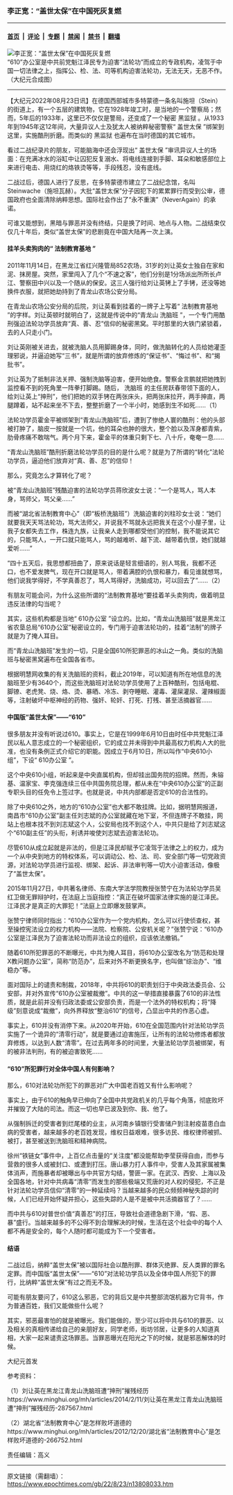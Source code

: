 ### 李正宽：“盖世太保”在中国死灰复燃

---

#### [首页](../../../..?n13808033) &nbsp;|&nbsp; [评论](../../../../../epoch-comment?n13808033) &nbsp;|&nbsp; [专题](../../../../../epoch-special?n13808033) &nbsp;|&nbsp; [禁闻](../../../../../epoch-news?n13808033) &nbsp;|&nbsp; [禁书](../../../../../books?n13808033) &nbsp;|&nbsp; [翻墙](https://github.com/gfw-breaker/nogfw/blob/master/README.md?n13808033)


<div><img alt="李正宽：“盖世太保”在中国死灰复燃" class="attachment-djy_600_400 size-djy_600_400 wp-post-image" src="https://i.epochtimes.com/assets/uploads/2021/11/id13387383-610-202004-1-600x400-2@1200x1200.jpeg"/>
<div class="caption">
 “610”办公室是中共前党魁江泽民专为迫害“法轮功”而成立的专政机构，凌驾于中国一切法律之上，指挥公、检、法、司等机构迫害法轮功，无法无天，无恶不作。（大纪元合成图）
</div></div><hr/><div class="post_content" id="artbody" itemprop="articleBody">
 <!-- article content begin -->
 <p>
  【大纪元2022年08月23日讯】在德国西部城市多特蒙德一条名叫施坦（Stein）的街道上，有一个五层的建筑物，它在1928年竣工时，是当地的一个警察局；然而，5年后的1933年，这里已不仅仅是警局，还变成了一个秘密
  <ok href="https://www.epochtimes.com/gb/tag/%E9%BB%91%E7%9B%91%E7%8B%B1.html">
   黑监狱
  </ok>
  。从1933年到1945年这12年间，大量异议人士及犹太人被纳粹秘密警察“
  <ok href="https://www.epochtimes.com/gb/tag/%E7%9B%96%E4%B8%96%E5%A4%AA%E4%BF%9D.html">
   盖世太保
  </ok>
  ”绑架到这里，实施酷刑折磨。而类似的
  <ok href="https://www.epochtimes.com/gb/tag/%E9%BB%91%E7%9B%91%E7%8B%B1.html">
   黑监狱
  </ok>
  也遍布在当时德国的其它城市。
 </p>
 <p>
  看过二战纪录片的朋友，可能脑海中还会浮现出“
  <ok href="https://www.epochtimes.com/gb/tag/%E7%9B%96%E4%B8%96%E5%A4%AA%E4%BF%9D.html">
   盖世太保
  </ok>
  ”审讯异议人士的场面：在充满冰水的浴缸中让囚犯反复溺水、将电线连接到手脚、耳朵和敏感部位上来进行电击、用烧红的烙铁烫等等，手段残忍，没有底线。
 </p>
 <p>
  二战过后，德国人进行了反思，在多特蒙德市建立了二战纪念馆，名叫Steinwache（施坦瓦赫）。大批“盖世太保”分子因犯下的累累罪行而受到公审，德国政府也全面清除纳粹思想。国际社会作出了“永不重演”（NeverAgain）的承诺。
 </p>
 <p>
  可谁又能想到，黑暗与罪恶并没有终结，只是换了时间、地点与人物。二战结束仅仅几十年后，类似“盖世太保”的悲剧竟在中国大陆再一次上演。
 </p>
 <h4>
  挂羊头卖狗肉的“
  <ok href="https://www.epochtimes.com/gb/tag/%E6%B3%95%E5%88%B6%E6%95%99%E8%82%B2%E5%9F%BA%E5%9C%B0.html">
   法制教育基地
  </ok>
  ”
 </h4>
 <p>
  2011年11月14日，在黑龙江省红兴隆管局852农场，31岁的刘让英女士独自在家和泥、抹房屋。突然，家里闯入了几个“不速之客”，他们分别是1分场派出所所长卢江、警察田中兴以及一个随从的保安。这三人强行给刘让英铐上了手铐，还没等她换件衣服，就把她劫持到了青龙山农场公安分局。
 </p>
 <p>
  在青龙山农场公安分局的后院，刘让英看到挂着的一牌子上写着“
  <ok href="https://www.epochtimes.com/gb/tag/%E6%B3%95%E5%88%B6%E6%95%99%E8%82%B2%E5%9F%BA%E5%9C%B0.html">
   法制教育基地
  </ok>
  ”的字样。刘让英顿时就明白了，这就是传说中的“青龙山
  <ok href="https://www.epochtimes.com/gb/tag/%E6%B4%97%E8%84%91%E7%8F%AD.html">
   洗脑班
  </ok>
  ”，一个专门用酷刑强迫法轮功学员放弃“真、善、忍”信仰的秘密黑窝。平时那里的大铁门紧锁着，去的人只走小门。
 </p>
 <p>
  刘让英刚被关进去，就被洗脑人员用脚踢身体，同时，做洗脑转化的人员给她灌歪理邪说，并逼迫她写“三书”，就是所谓的放弃修炼的“保证书”、“悔过书”、和“揭批书”。
 </p>
 <p>
  刘让英为了抵制非法关押、强制洗脑等迫害，便开始绝食。警察金言鹏就把她拽到监控看不到的死角里一阵拳打脚踢。随后，
  <ok href="https://www.epochtimes.com/gb/tag/%E6%B4%97%E8%84%91%E7%8F%AD.html">
   洗脑班
  </ok>
  的主任房跃春带领下面的人，给刘让英上“抻刑”，他们把她的双手铐在两张床头，把两张床拉开，两手抻直，两腿蹲着，站不起来坐不下去，整整折磨了一个半小时，她感到生不如死……（1）
 </p>
 <p>
  法轮功学员霍金平被绑架到“青龙山洗脑班”后，遭到了惨绝人寰的酷刑：他的头部被打肿了，脑皮一按就是一个坑，他的耳朵也肿的很大，整个脸以及浑身都青紫，肋骨疼痛不敢喘气。两个月下来，霍金平的体重只剩下七、八十斤，奄奄一息……
 </p>
 <p>
  “青龙山洗脑班”酷刑折磨法轮功学员的目的是什么呢？就是为了所谓的“转化”法轮功学员，逼迫他们放弃对“真、善、忍”的信仰！
 </p>
 <p>
  那么，究竟怎么才算转化了呢？
 </p>
 <p>
  被“青龙山洗脑班”残酷迫害的法轮功学员蒋欣波女士说：“一个是骂人，骂人本身，骂师父，骂父亲……”
 </p>
 <p>
  而被“湖北省法制教育中心”（即“板桥洗脑班”）洗脑迫害的刘柱珍女士说：“她们就要我天天骂法轮功，骂大法师父，并说我不骂就永远把我关在这个小屋子里，让我子女都失去工作，株连九族，让我亲人走到哪都受他们的控制，我不能说其它的，只能骂人，一开口就只能骂人，骂的越难听、越下流、越带着仇恨，她们就越爱听……”
 </p>
 <p>
  “四十五天后，我思想都扭曲了，原来说话是轻言细语的，别人骂我，我都不还口，也不爱发脾气，现在开口就是骂人，带着满腔的仇恨和暴力，看见谁就想骂，他们说我学得好，不学真善忍了，骂人骂得好，洗脑成功，可以回去了”……（2）
 </p>
 <p>
  有朋友可能会问，为什么这些所谓的“法制教育基地”要挂着羊头卖狗肉，做着明显违反法律的勾当呢？
 </p>
 <p>
  其实，这些机构都是当地“
  <ok href="https://www.epochtimes.com/gb/tag/610%E5%8A%9E%E5%85%AC%E5%AE%A4.html">
   610办公室
  </ok>
  ”设立的。比如，“青龙山洗脑班”就是黑龙江省农垦总局“610办公室”秘密设立的，专门用于迫害法轮功的，挂着“法制”的牌子就是为了掩人耳目。
 </p>
 <p>
  而“青龙山洗脑班”发生的一切，只是全国610所犯罪恶的冰山之一角。类似的洗脑班与秘密黑窝遍布在全国各省市。
 </p>
 <p>
  根据明慧网收集的有关洗脑班的资料，截止2019年，可以知道有所在地信息的洗脑班至少有3640个，而这些洗脑班对法轮功学员使用了上百种酷刑，包括电棍、脚镣、老虎凳、烧、烙、烫、暴晒、冷冻、剥夺睡眠、灌毒、灌屎灌尿、灌辣椒面等，注射破坏中枢神经的药物、强奸、轮奸、打死、打残、甚至活摘器官……
 </p>
 <h4>
  中国版“盖世太保”——“610”
 </h4>
 <p>
  很多朋友并没有听说过610。事实上，它是在1999年6月10日由时任中共党魁江泽民以私人意志成立的一个秘密组织，它的成立并未得到中共最高权力机构人大的批准，也没有条例正式介绍它的职能。因成立于6月10日，所以叫作“中央610小组”，下设“
  <ok href="https://www.epochtimes.com/gb/tag/610%E5%8A%9E%E5%85%AC%E5%AE%A4.html">
   610办公室
  </ok>
  ”。
 </p>
 <p>
  这个中央610小组，听起来是中央直属机构，但却挂出国务院的招牌。然而，朱镕基、温家宝、李克强连续三任中共国务院总理，都从未在“中央610办公室“的正副专职头目的任免令上签过字。也就是说，中共内部都是否定610的合法性的。
 </p>
 <p>
  除了中央610之外，地方的“610办公室”也大都不敢挂牌。比如，据明慧网报道，南昌市“610办公室”副主任刘志斌的办公室就藏在地下室，不但连牌子不敢挂，网站上也根本找不到刘志斌这个人，公安局也找不到这个人，中共只是给了刘志斌这个“610副主任”的头衔，利诱并唆使刘志斌去迫害法轮功。
 </p>
 <p>
  尽管610从成立起就是非法的，但是江泽民却赋予它凌驾于法律之上的权力，成为一个从中央到地方的特权体系，可以调动公、检、法、司、安全部门等一切党政资源，对法轮功学员进行监视、绑架、起诉、非法审判等一切大小迫害活动，像极了“盖世太保”。
 </p>
 <p>
  2015年11月27日，中共著名律师、东南大学法学院教授张赞宁在为法轮功学员吴红卫做无罪辩护时，在法庭上当庭指控：“真正在破坏国家法律实施的是江泽民。江泽民才是真正的大罪犯！”法庭上立即爆发鼓掌声。
 </p>
 <p>
  张赞宁律师同时指出：“610办公室作为一个党内机构，怎么可以行使侦查权，甚至操控宪法设立的权力机构——法院、检察院、公安机关呢？”张赞宁说：“610办公室是江泽民为了迫害法轮功而非法设立的组织，应该依法撤销。”
 </p>
 <p>
  随着610所犯罪恶的不断曝光，中共为掩人耳目，将610办公室改名为“防范和处理X教问题办公室”，简称“防范办”，后来对外不断更换名字，也叫做“综治办”、“维稳办”等。
 </p>
 <p>
  面对国际上的谴责和制裁，2018年，中共将610的职责划归于中央政法委员会、公安部，并对外宣传“610办公室被裁撤”。中共的这一举措直接暴露了610的非法性质，就是此前并没有归政法委或公安部负责，而是一个法外的特权机构；将“降级”刻意说成“裁撤”，向外界释放“整治610”的信号，凸显出中共的作恶心虚。
 </p>
 <p>
  事实上，610并没有消停下来。从2020年开始，610在全国范围内针对法轮功学员实施了一个诡异的“清零行动”，就是要通过迫害施压，让所有的法轮功修炼者都放弃修炼，以达到人数“清零”。在过去两年多的时间里，大量法轮功学员被绑架，有的被非法判刑，有的被迫害致死……
 </p>
 <h4>
  “610”所犯罪行对全体中国人有何影响？
 </h4>
 <p>
  那么，610对法轮功所犯下的罪恶对广大中国老百姓又有什么影响呢？
 </p>
 <p>
  事实上，由于610的触角早已伸向了全国中共党政机关的几乎每个角落，彻底败坏并摧毁了大陆的司法。而这一切也早已波及到你、我、他了。
 </p>
 <p>
  从强制拆迁的受害者到烂尾楼的业主，从河南乡镇银行受害储户到注射疫苗患白血病的受害者，越来越多的老百姓发现，维权日益艰难，很多访民、维权律师被抓、被打，甚至被送到洗脑班和精神病院。
 </p>
 <p>
  徐州“铁链女”事件中，上百亿点击量的“关注度”都没能帮助李莹获得自由，而参与营救的很多人或被封口、或遭到打压。唐山暴力打人事件中，受害人及其家属被集体消声，而施暴者却被曝出与中共官方勾结，警匪一家。在武汉、西安、上海以及全国各地，针对中共病毒“清零”而发生的那些极端又荒唐的对人权的侵犯，不正是针对法轮功学员信仰“清零”的一种延续吗？当越来越多的民众频频神秘失踪的时候，人们已经开始怀疑并担心，这些失踪的人是不是被中共活摘器官了？……
 </p>
 <p>
  而中共与610对普世价值“真善忍”的打压，导致社会道德急剧下滑，“假、恶、暴”盛行。当越来越多的不公得不到合理解决的时候，生活在这个社会中的每个人都不再是安全的，每个人随时都可能成为下一个受害者。
 </p>
 <h4>
  结语
 </h4>
 <p>
  二战过后，纳粹“盖世太保”被以国际社会以酷刑罪、群体灭绝罪、反人类罪的罪名定罪。而中国版“盖世太保”——“610”对法轮功学员以及全体中国人所犯下的罪行，比纳粹“盖世太保”有过之而无不及。
 </p>
 <p>
  可能有朋友要问了，610这么邪恶，它的背后又是中共整部流氓机器为它背书，作为普通百姓，我们又能做些什么呢？
 </p>
 <p>
  其实，邪恶最害怕的就是被曝光。我们能做的，至少可以将中共与610的罪恶、以及相关的真相传递给自己的亲朋好友，同学老师，街坊邻居，让更多的人知道真相，大家一起来谴责这场罪恶。当罪恶曝光在阳光之下的时候，就是邪恶解体的时候。
 </p>
 <p>
  大纪元首发
 </p>
 <p>
  参考资料：
 </p>
 <p>
  （1）刘让英在黑龙江青龙山洗脑班遭“抻刑”摧残经历
  <br/>
  https://www.minghui.org/mh/articles/2014/2/11/刘让英在黑龙江青龙山洗脑班遭“抻刑”摧残经历-287567.html
 </p>
 <p>
  （2）湖北省“法制教育中心”是怎样败坏道德的
  <br/>
  https://www.minghui.org/mh/articles/2012/12/20/湖北省“法制教育中心”是怎样败坏道德的-266752.html
 </p>
 <p>
  责任编辑：高义
 </p>
 <!-- article content end -->
 <div id="below_article_ad">
 </div>
</div>


---

原文链接（需翻墙）：https://www.epochtimes.com/gb/22/8/23/n13808033.htm